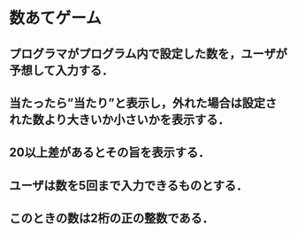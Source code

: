 # 数あてゲーム

## プログラマがプログラム内で設定した数を，ユーザが予想して入力する．
## 当たったら”当たり”と表示し，外れた場合は設定された数より大きいか小さいかを表示する．
## 20以上差があるとその旨を表示する．
## ユーザは数を5回まで入力できるものとする．
## このときの数は2桁の正の整数である．